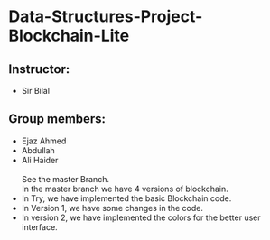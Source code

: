 # Data-Structures-Project-Blockchain-Lite
## Instructor:
- Sir Bilal
## Group members:
- Ejaz Ahmed
- Abdullah
- Ali Haider<br>
<br> See the master Branch.<br>
In the master branch we have 4 versions of blockchain.
- In Try, we have implemented the basic Blockchain code.
- In Version 1, we have some changes in the code.
- In version 2, we have implemented the colors for the better user interface. 
